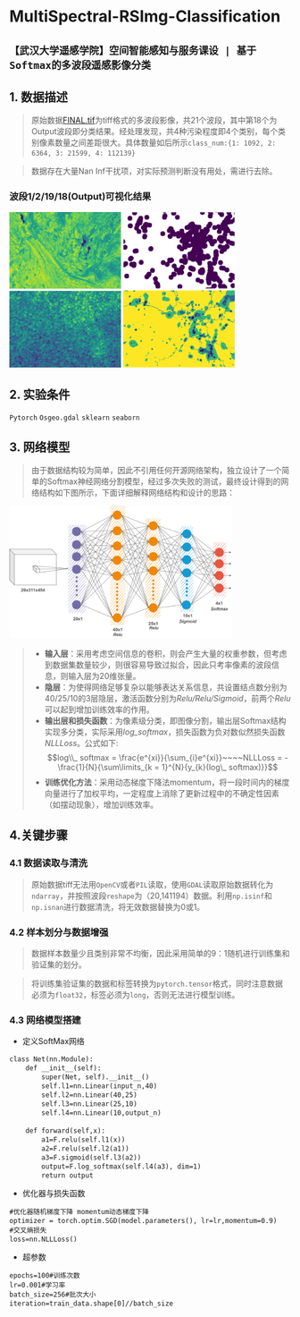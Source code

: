 # MultiSpectral-RSImg-Classification
## `【武汉大学遥感学院】空间智能感知与服务课设 | 基于Softmax的多波段遥感影像分类`
## 1. 数据描述
>原始数据[FINAL.tif](./FINAL.tif)为tiff格式的多波段影像，共21个波段，其中第18个为Output波段即分类结果。经处理发现，共4种污染程度即4个类别，每个类别像素数量之间差距很大。具体数量如后所示`class_num:{1: 1092, 2: 6364, 3: 21599, 4: 112139}`

>数据存在大量Nan Inf干扰项，对实际预测判断没有用处，需进行去除。
### 波段1/2/19/18(Output)可视化结果
<img src="./show/bd1.png" width="200"> <img src="./show/bd2.png" width="200"> <img src="./show/bd19.png" width="200"> <img src="./show/bd18.png" width="200"> 

## 2. 实验条件
`Pytorch` `Osgeo.gdal` `sklearn` `seaborn`

## 3. 网络模型
>由于数据结构较为简单，因此不引用任何开源网络架构，独立设计了一个简单的Softmax神经网络分割模型，经过多次失败的测试，最终设计得到的网络结构如下图所示，下面详细解释网络结构和设计的思路：
<img src="./show/softmax1.png" width="400">

> - **输入层**：采用考虑空间信息的卷积，则会产生大量的权重参数，但考虑到数据集数量较少，则很容易导致过拟合，因此只考率像素的波段信息，则输入层为20维张量。
> - **隐层**：为使得网络足够复杂以能够表达关系信息，共设置结点数分别为40/25/10的3层隐层，激活函数分别为*Relu/Relu/Sigmoid*，前两个*Relu*可以起到增加训练效率的作用。
> - **输出层和损失函数**：为像素级分类，即图像分割，输出层Softmax结构实现多分类，实际采用*log_softmax*，损失函数为负对数似然损失函数*NLLLoss*。公式如下: 
$$log\\_ softmax = \frac{e^{xi}}{\sum_{i}e^{xi}}~~~~NLLLoss = - \frac{1}{N}{\sum\limits_{k = 1}^{N}{y_{k}(log\_ softmax)}}$$
> - **训练优化方法**：采用动态梯度下降法momentum，将一段时间内的梯度向量进行了加权平均，一定程度上消除了更新过程中的不确定性因素（如摆动现象），增加训练效率。

## 4.关键步骤
### 4.1 数据读取与清洗
>原始数据tiff无法用`OpenCV`或者`PIL`读取，使用`GDAL`读取原始数据转化为`ndarray`，并按照波段`reshape`为（20,141194）数据。利用`np.isinf`和`np.isnan`进行数据清洗，将无效数据替换为0或1。
### 4.2 样本划分与数据增强
>数据样本数量少且类别非常不均衡，因此采用简单的9：1随机进行训练集和验证集的划分。

>将训练集验证集的数据和标签转换为`pytorch.tensor`格式，同时注意数据必须为`float32`，标签必须为`long`，否则无法进行模型训练。
### 4.3	网络模型搭建
- 定义SoftMax网络
```
class Net(nn.Module):
    def __init__(self):
        super(Net, self).__init__()
        self.l1=nn.Linear(input_n,40)
        self.l2=nn.Linear(40,25)
        self.l3=nn.Linear(25,10)
        self.l4=nn.Linear(10,output_n)

    def forward(self,x):
        a1=F.relu(self.l1(x))
        a2=F.relu(self.l2(a1))
        a3=F.sigmoid(self.l3(a2))
        output=F.log_softmax(self.l4(a3), dim=1)
        return output
```
- 优化器与损失函数
```
#优化器随机梯度下降 momentum动态梯度下降
optimizer = torch.optim.SGD(model.parameters(), lr=lr,momentum=0.9)
#交叉熵损失
loss=nn.NLLLoss()
```
- 超参数
```
epochs=100#训练次数
lr=0.001#学习率
batch_size=256#批次大小
iteration=train_data.shape[0]//batch_size
```

